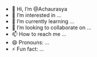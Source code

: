 - 👋 Hi, I’m @Achaurasya
- 👀 I’m interested in ...
- 🌱 I’m currently learning ...
- 💞️ I’m looking to collaborate on ...
- 📫 How to reach me ...
- 😄 Pronouns: ...
- ⚡ Fun fact: ...

<!---
Achaurasya/Achaurasya is a ✨ special ✨ repository because its `README.md` (this file) appears on your GitHub profile.
You can click the Preview link to take a look at your changes.
--->
